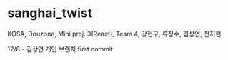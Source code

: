 # sanghai_twist

KOSA, Douzone, Mini proj. 3(React), Team 4, 강현구, 류정수, 김상연, 전지현

12/8 - 김상연 개인 브랜치 first commit
